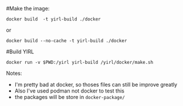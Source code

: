 #Make the image:

```
docker build  -t yirl-build ./docker
```
or
```
docker build --no-cache -t yirl-build ./docker
```

#Build YIRL

```
docker run -v $PWD:/yirl yirl-build /yirl/docker/make.sh
```

Notes:

- I'm pretty bad at docker, so thoses files can still be improve greatly
- Also I've used podman not docker to test this
- the packages will be store in `docker-package/`
